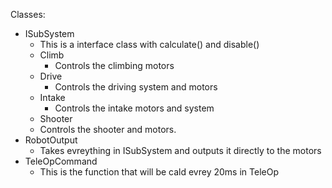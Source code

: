 Classes:

- ISubSystem
  - This is a interface class with calculate() and disable()
  - Climb
    - Controls the climbing motors
  - Drive
    - Controls the driving system and motors
  - Intake
    - Controls the intake motors and system
  - Shooter
  - Controls the shooter and motors. 
- RobotOutput
  - Takes evreything in ISubSystem and outputs it directly to the motors
- TeleOpCommand
  - This is the function that will be cald evrey 20ms in TeleOp
